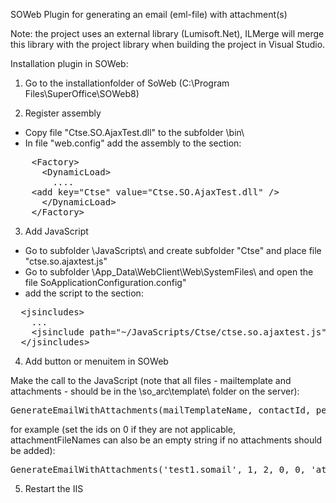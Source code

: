 SOWeb Plugin for generating an email (eml-file) with attachment(s)

Note: the project uses an external library (Lumisoft.Net), ILMerge will merge this library with the project library when building the project in Visual Studio.

Installation plugin in SOWeb:

1) Go to the installationfolder of SoWeb (C:\Program Files\SuperOffice\SOWeb8\)

2) Register assembly

- Copy file "Ctse.SO.AjaxTest.dll" to the subfolder \bin\
- In file "web.config" add the assembly to the section: 

<pre>
    &lt;Factory&gt;
      &lt;DynamicLoad&gt;
        ....
	&lt;add key=&quot;Ctse&quot; value=&quot;Ctse.SO.AjaxTest.dll&quot; /&gt;
      &lt;/DynamicLoad&gt;
    &lt;/Factory&gt;
</pre>

3) Add JavaScript

- Go to subfolder \JavaScripts\ and create subfolder "Ctse" and place file "ctse.so.ajaxtest.js"
- Go to subfolder \App_Data\WebClient\Web\SystemFiles\ and open the file SoApplicationConfiguration.config" 
- add the script to the section:

<pre>
  &lt;jsincludes&gt;
    ...
    &lt;jsinclude path=&quot;~/JavaScripts/Ctse/ctse.so.ajaxtest.js&quot; /&gt;
  &lt;/jsincludes&gt;
</pre>

4) Add button or menuitem in SOWeb

Make the call to the JavaScript (note that all files - mailtemplate and attachments - should be in the \so_arc\template\ folder on the server):
<pre>
GenerateEmailWithAttachments(mailTemplateName, contactId, personId, projectId, saleId, attachmentFileNames)
</pre>
for example (set the ids on 0 if they are not applicable, attachmentFileNames can also be an empty string if no attachments should be added):
<pre>
GenerateEmailWithAttachments('test1.somail', 1, 2, 0, 0, 'attachment1.pdf,attachment2.pdf,attachment3.pdf')
</pre>

5) Restart the IIS

